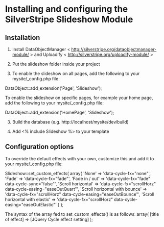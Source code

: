 # Installing and configuring the SilverStripe Slideshow Module

## Installation

1. Install DataObjectManager < http://silverstripe.org/dataobjectmanager-module/ > and Uploadify < http://silverstripe.org/uploadify-module/ >

1. Put the slideshow folder inside your project

2. To enable the slideshow on all pages, add the following to your mysite/_config.php file:

DataObject::add_extension('Page', 'Slideshow');

To enable the slideshow on specific pages, for example your home page, add the following to your mysite/_config.php file:

DataObject::add_extension('HomePage', 'Slideshow');


3. Build the database (e.g. http://localhost/mysite/dev/build)

4. Add <% include Slideshow %> to your template

## Configuration options

To override the default effects with your own, customize this and add it to your mysite/_config.php file:

Slideshow::set_custom_effects(
	array(
		'None' => 'data-cycle-fx="none"',
		'Fade' => 'data-cycle-fx="fade"',
		'Fade in / out' => 'data-cycle-fx="fade" data-cycle-sync="false"',
		'Scroll horizontal' => 'data-cycle-fx="scrollHorz" data-cycle-easing="easeOutQuart"',
		'Scroll horizontal with bounce' => 'data-cycle-fx="scrollHorz" data-cycle-easing="easeOutBounce"',
		'Scroll horizontal with elastic' => 'data-cycle-fx="scrollHorz" data-cycle-easing="easeOutElastic"'
	)
);

The syntax of the array fed to set_custom_effects() is as follows:
array( [title of effect] => [JQuery Cycle effect setting] );


